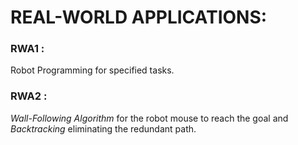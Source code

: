 # REAL-WORLD APPLICATIONS:

### RWA1 : 
Robot Programming for specified tasks.

### RWA2 : 
_Wall-Following Algorithm_ for the robot mouse to reach the goal and _Backtracking_ eliminating the redundant path.
